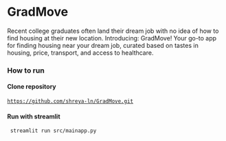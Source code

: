 # GradMove
Recent college graduates often land their dream job with no idea of how to find housing at their new location. Introducing: GradMove! Your go-to app for finding housing near your dream job, curated based on tastes in housing, price, transport, and access to healthcare.

### How to run
#### Clone repository
<code>https://github.com/shreya-ln/GradMove.git</code>

#### Run with streamlit
<code> streamlit run src/mainapp.py </code>

